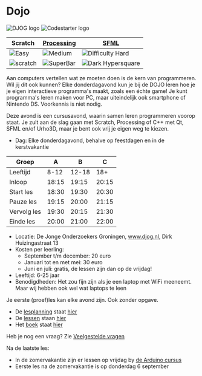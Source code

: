 # Dojo

![DJOG logo](DjogKleiner.png) ![Codestarter logo](CodestarterWebsite.png)

Scratch | [Processing](LessenProcessing/README.md) | [SFML](https://github.com/janderkkotlarski/Cplusplus-with-SFML-course)
--- | --- | ---
![Easy](https://raw.githubusercontent.com/richelbilderbeek/Dojo/master/Images/Easy.png) | ![Medium](https://raw.githubusercontent.com/richelbilderbeek/Dojo/master/Images/Medium.png) | ![Difficulty Hard](https://raw.githubusercontent.com/richelbilderbeek/Dojo/master/Images/Hard.png)|
![scratch](https://raw.githubusercontent.com/richelbilderbeek/Dojo/master/Images/Scratch.png) | ![SuperBar](https://raw.githubusercontent.com/richelbilderbeek/Dojo/master/Images/superBar.png)|![Dark Hypersquare](https://cloud.githubusercontent.com/assets/13890380/9529429/7f52a582-4cfa-11e5-9265-51b4eed9e597.png)

Aan computers vertellen wat ze moeten doen is de kern van programmeren. Wil jij dit ook kunnen? Elke donderdagavond kun je bij de DOJO leren hoe je je eigen interactieve programma's maakt, zoals een échte game! Je kunt programma's leren maken voor PC, maar uiteindelijk ook smartphone of Nintendo DS. Voorkennis is niet nodig.

Deze avond is een cursusavond, waarin samen leren programmeren voorop staat. 
Je zult aan de slag gaan met Scratch, Processing of C++ met Qt, SFML en/of Urho3D, 
maar je bent ook vrij je eigen weg te kiezen.


 * Dag: Elke donderdagavond, behalve op feestdagen en in de kerstvakantie

Groep | A | B | C
---|---|---|---
Leeftijd | 8-12 | 12-18 | 18+
Inloop | 18:15 | 19:15 | 20:15
Start les | 18:30 | 19:30 | 20:30
Pauze les | 19:15 | 20:00 | 21:15
Vervolg les | 19:30 | 20:15 | 21:30
Einde les | 20:00 | 21:00 | 22:00

 * Locatie: De Jonge Onderzoekers Groningen, www.djog.nl, Dirk Huizingastraat 13
 * Kosten per leerling:
   * September t/m december: 20 euro
   * Januari tot en met mei: 30 euro
   * Juni en juli: gratis, de lessen zijn dan op de vrijdag!
 * Leeftijd: 6-25 jaar
 * Benodigdheden: Het zou fijn zijn als je een laptop met WiFi meeneemt. Maar wij hebben ook wel wat laptops te leen

Je eerste (proef)les kan elke avond zijn. Ook zonder opgave.

 * De [lesplanning](Lesplanning.md) staat [hier](Lesplanning.md)
 * De [lessen](LessenProcessing/README.md) staan [hier](LessenProcessing/README.md)
 * Het [boek](Boek/Boek.pdf) staat [hier](Boek/Boek.pdf)
 
Heb je nog een vraag? Zie [Veelgestelde vragen](FAQ.md)


Na de laatste les:

 * In de zomervakantie zijn er lessen op vrijdag by [de Arduino cursus](https://github.com/richelbilderbeek/ArduinoCourse)
 * Eerste les na de zomervakantie is op donderdag 6 september
